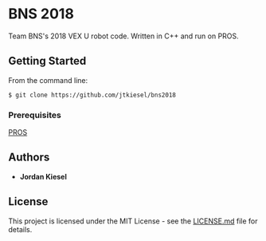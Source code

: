 # BNS 2018

Team BNS's 2018 VEX U robot code. Written in C++ and run on PROS.

## Getting Started

From the command line:
```
$ git clone https://github.com/jtkiesel/bns2018
```

### Prerequisites

[PROS](https://pros.cs.purdue.edu)

## Authors

* **Jordan Kiesel**

## License

This project is licensed under the MIT License - see the [LICENSE.md](LICENSE.md) file for details.
